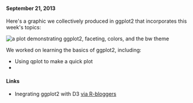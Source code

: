 #### September 21, 2013
Here's a graphic we collectively produced in ggplot2 that incorporates this week's topics:

![a plot demonstrating ggplot2, faceting, colors, and the bw theme](https://github.com/wisc-viz/)

We worked on learning the basics of ggplot2, including:
 - Using qplot to make a quick plot
 - 

#### Links
 - Inegrating ggplot2 with D3 [via R-bloggers](http://www.r-bloggers.com/ggplot2-meet-d3/)
 